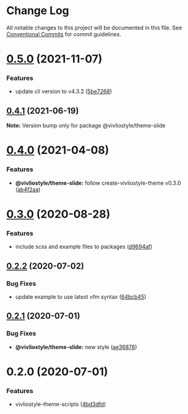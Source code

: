 # Change Log

All notable changes to this project will be documented in this file.
See [Conventional Commits](https://conventionalcommits.org) for commit guidelines.

# [0.5.0](https://github.com/vivliostyle/themes/compare/@vivliostyle/theme-slide@0.4.1...@vivliostyle/theme-slide@0.5.0) (2021-11-07)

### Features

- update cli version to v4.3.2 ([5be7268](https://github.com/vivliostyle/themes/commit/5be72685499e73826def6859e04f6645c859391e))

## [0.4.1](https://github.com/vivliostyle/themes/compare/@vivliostyle/theme-slide@0.4.0...@vivliostyle/theme-slide@0.4.1) (2021-06-19)

**Note:** Version bump only for package @vivliostyle/theme-slide

# [0.4.0](https://github.com/vivliostyle/themes/compare/@vivliostyle/theme-slide@0.3.0...@vivliostyle/theme-slide@0.4.0) (2021-04-08)

### Features

- **@vivliostyle/theme-slide:** follow create-vivliostyle-theme v0.3.0 ([ab4f2aa](https://github.com/vivliostyle/themes/commit/ab4f2aab46430dcf9bd39cefe9619cc30c673a43))

# [0.3.0](https://github.com/vivliostyle/themes/compare/@vivliostyle/theme-slide@0.2.2...@vivliostyle/theme-slide@0.3.0) (2020-08-28)

### Features

- include scss and example files to packages ([d9694af](https://github.com/vivliostyle/themes/commit/d9694afea56d95569f707c19106b42ba56c28964))

## [0.2.2](https://github.com/vivliostyle/themes/compare/@vivliostyle/theme-slide@0.2.1...@vivliostyle/theme-slide@0.2.2) (2020-07-02)

### Bug Fixes

- update example to use latest vfm syntax ([64bcb45](https://github.com/vivliostyle/themes/commit/64bcb45c27f4878b171c586597f031f5612002a7))

## [0.2.1](https://github.com/vivliostyle/themes/compare/@vivliostyle/theme-slide@0.2.0...@vivliostyle/theme-slide@0.2.1) (2020-07-01)

### Bug Fixes

- **@vivliostyle/theme-slide:** new style ([ae36878](https://github.com/vivliostyle/themes/commit/ae368782fd1cc68dfb1e06344a9ca9588b1f37dd))

# 0.2.0 (2020-07-01)

### Features

- vivliostyle-theme-scripts ([4bd3dfd](https://github.com/vivliostyle/themes/commit/4bd3dfd66ec47029e8bdf1b73ac3b2eae147a851))
